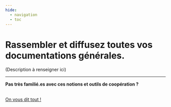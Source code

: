 ```yaml
---
hide:
  - navigation
  - toc
---
```


# **Rassembler et diffusez toutes vos documentations générales.**

(Description à renseigner ici)

---

**Pas très familié.es avec ces notions et outils de coopération ?** 

<br><a href="./informations/premiers_pas/" title="home-link" class="md-button">On vous dit tout !</a>
